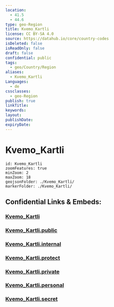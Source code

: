 ```yaml
---
location:
  - 41.5
  - 44.6
type: geo-Region
title: Kvemo_Kartli
license: CC BY-SA 4.0
source: https://datahub.io/core/country-codes
isDeleted: false
isReadOnly: false
draft: false
confidential: public
tags:
  - geo/Country/Region
aliases:
  - Kvemo_Kartli
Languages:
  - de
cssclasses:
  - geo-Region
publish: true
linkTitle:
keywords:
layout:
publishDate:
expiryDate:
---
```


# Kvemo_Kartli

```leaflet
id: Kvemo_Kartli
zoomFeatures: true 
minZoom: 2 
maxZoom: 18
geojsonFolder: ./Kvemo_Kartli/
markerFolder: ./Kvemo_Kartli/
```


## Confidential Links & Embeds: 

### [Kvemo_Kartli](/_Standards/Earth/Continent/Europe/Europe~East/Georgia,Europe/Regions~Georgia/Kvemo_Kartli.md) 

### [Kvemo_Kartli.public](/_public/Earth/Continent/Europe/Europe~East/Georgia,Europe/Regions~Georgia/Kvemo_Kartli.public.md) 

### [Kvemo_Kartli.internal](/_internal/Earth/Continent/Europe/Europe~East/Georgia,Europe/Regions~Georgia/Kvemo_Kartli.internal.md) 

### [Kvemo_Kartli.protect](/_protect/Earth/Continent/Europe/Europe~East/Georgia,Europe/Regions~Georgia/Kvemo_Kartli.protect.md) 

### [Kvemo_Kartli.private](/_private/Earth/Continent/Europe/Europe~East/Georgia,Europe/Regions~Georgia/Kvemo_Kartli.private.md) 

### [Kvemo_Kartli.personal](/_personal/Earth/Continent/Europe/Europe~East/Georgia,Europe/Regions~Georgia/Kvemo_Kartli.personal.md) 

### [Kvemo_Kartli.secret](/_secret/Earth/Continent/Europe/Europe~East/Georgia,Europe/Regions~Georgia/Kvemo_Kartli.secret.md)

